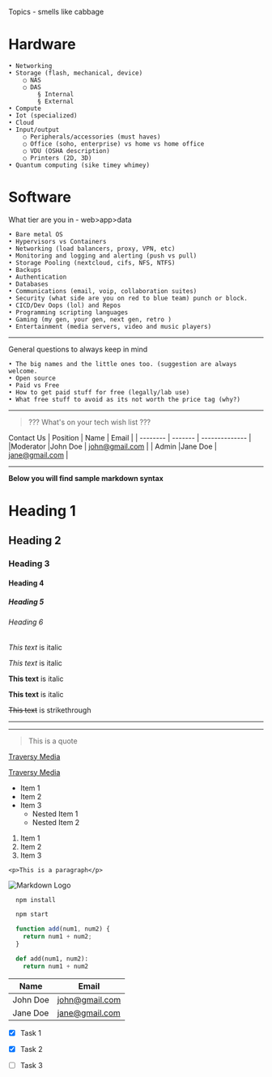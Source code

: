 Topics - smells like cabbage
# Hardware
	• Networking
	• Storage (flash, mechanical, device) 
		○ NAS
		○ DAS
			§ Internal
			§ External 
	• Compute
	• Iot (specialized)
	• Cloud
	• Input/output 
		○ Peripherals/accessories (must haves)
		○ Office (soho, enterprise) vs home vs home office 
		○ VDU (OSHA description)
		○ Printers (2D, 3D)
	• Quantum computing (sike timey whimey) 
	

# Software
What tier are you in - web>app>data

	• Bare metal OS 
	• Hypervisors vs Containers
	• Networking (load balancers, proxy, VPN, etc) 
	• Monitoring and logging and alerting (push vs pull) 
	• Storage Pooling (nextcloud, cifs, NFS, NTFS) 
	• Backups
	• Authentication 
	• Databases 
	• Communications (email, voip, collaboration suites) 
	• Security (what side are you on red to blue team) punch or block. 
	• CICD/Dev Oops (lol) and Repos 
	• Programming scripting languages
	• Gaming (my gen, your gen, next gen, retro ) 
	• Entertainment (media servers, video and music players) 
	
---
General questions to always keep in mind

	• The big names and the little ones too. (suggestion are always welcome.
	• Open source
	• Paid vs Free
	• How to get paid stuff for free (legally/lab use)
	• What free stuff to avoid as its not worth the price tag (why?)

---
>??? What's on your tech wish list ???


Contact Us
| Position | Name    | Email          |
| -------- | ------- | -------------- |
|Moderator |John Doe | john@gmail.com |
| Admin    |Jane Doe | jane@gmail.com |
___
**Below you will find sample markdown syntax** 

<!-- Headings -->
# Heading 1
## Heading 2
### Heading 3
#### Heading 4
##### Heading 5
###### Heading 6

<!-- Italics -->
*This text* is italic

_This text_ is italic

<!-- Strong -->
**This text** is italic

__This text__ is italic

<!-- Strikethrough -->
~~This text~~ is strikethrough

<!-- Horizontal Rule -->

---
___

<!-- Blockquote -->
> This is a quote

<!-- Links -->
[Traversy Media](http://www.traversymedia.com)

[Traversy Media](http://www.traversymedia.com "Traversy Media")

<!-- UL -->
* Item 1
* Item 2
* Item 3
  * Nested Item 1
  * Nested Item 2

<!-- OL -->
1. Item 1
1. Item 2
1. Item 3

<!-- Inline Code Block -->
`<p>This is a paragraph</p>`

<!-- Images -->
![Markdown Logo](https://markdown-here.com/img/icon256.png)

<!-- Github Markdown -->

<!-- Code Blocks -->
```bash
  npm install

  npm start
```

```javascript
  function add(num1, num2) {
    return num1 + num2;
  }
```

```python
  def add(num1, num2):
    return num1 + num2
```

<!-- Tables -->
| Name     | Email          |
| -------- | -------------- |
| John Doe | john@gmail.com |
| Jane Doe | jane@gmail.com |

<!-- Task List -->
* [x] Task 1
* [x] Task 2
* [ ] Task 3

